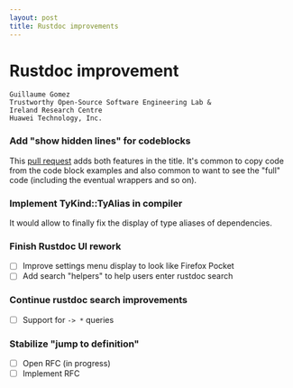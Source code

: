 ```yaml
---
layout: post
title: Rustdoc improvements
---
```


# Rustdoc improvement

```
Guillaume Gomez
Trustworthy Open-Source Software Engineering Lab &
Ireland Research Centre
Huawei Technology, Inc.
```

### Add "show hidden lines" for codeblocks

This [pull request](https://github.com/rust-lang/rust/pull/86892) adds both features in the title. It's common to copy code from the code block examples and also common to want to see the "full" code (including the eventual wrappers and so on).

### Implement TyKind::TyAlias in compiler

It would allow to finally fix the display of type aliases of dependencies.

### Finish Rustdoc UI rework

 * [ ] Improve settings menu display to look like Firefox Pocket
 * [ ] Add search "helpers" to help users enter rustdoc search

### Continue rustdoc search improvements

 * [ ] Support for `-> *` queries

### Stabilize "jump to definition"

 * [ ] Open RFC (in progress)
 * [ ] Implement RFC
